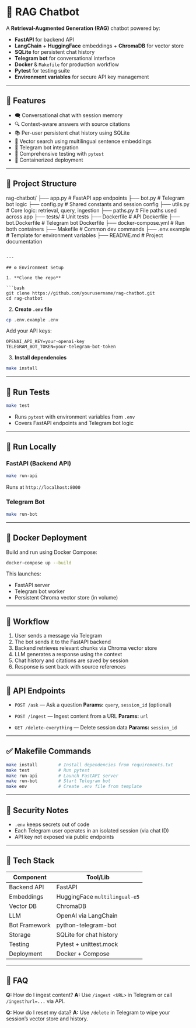 # 🧠 RAG Chatbot

A **Retrieval-Augmented Generation (RAG)** chatbot powered by:

- **FastAPI** for backend API
- **LangChain** + **HuggingFace** embeddings + **ChromaDB** for vector store
- **SQLite** for persistent chat history
- **Telegram bot** for conversational interface
- **Docker** & `Makefile` for production workflow
- **Pytest** for testing suite
- **Environment variables** for secure API key management

---

## 🚀 Features

- 🗨️ Conversational chat with session memory
- 🔍 Context-aware answers with source citations
- 📚 Per-user persistent chat history using SQLite
- 🧠 Vector search using multilingual sentence embeddings
- 🤖 Telegram bot integration
- 🧪 Comprehensive testing with `pytest`
- 🐳 Containerized deployment

---

## 📁 Project Structure


rag-chatbot/
├── app.py               # FastAPI app endpoints
├── bot.py               # Telegram bot logic
├── config.py            # Shared constants and session config
├── utils.py             # Core logic: retrieval, query, ingestion
├── paths.py             # File paths used across app
├── tests/               # Unit tests
├── Dockerfile           # API Dockerfile
├── bot.Dockerfile       # Telegram bot Dockerfile
├── docker-compose.yml   # Run both containers
├── Makefile             # Common dev commands
├── .env.example         # Template for environment variables
├── README.md            # Project documentation

````

---

## ⚙️ Environment Setup

1. **Clone the repo**

```bash
git clone https://github.com/yourusername/rag-chatbot.git
cd rag-chatbot
````

2. **Create `.env` file**

```bash
cp .env.example .env
```

Add your API keys:

```env
OPENAI_API_KEY=your-openai-key
TELEGRAM_BOT_TOKEN=your-telegram-bot-token
```

3. **Install dependencies**

```bash
make install
```

---

## 🧪 Run Tests

```bash
make test
```

* Runs `pytest` with environment variables from `.env`
* Covers FastAPI endpoints and Telegram bot logic

---

## 🚀 Run Locally

### FastAPI (Backend API)

```bash
make run-api
```

Runs at `http://localhost:8000`

### Telegram Bot

```bash
make run-bot
```

---

## 🐳 Docker Deployment

Build and run using Docker Compose:

```bash
docker-compose up --build
```

This launches:

* FastAPI server
* Telegram bot worker
* Persistent Chroma vector store (in volume)

---

## 🧠 Workflow

1. User sends a message via Telegram
2. The bot sends it to the FastAPI backend
3. Backend retrieves relevant chunks via Chroma vector store
4. LLM generates a response using the context
5. Chat history and citations are saved by session
6. Response is sent back with source references

---

## 📡 API Endpoints

* `POST /ask` — Ask a question
  **Params:** `query`, `session_id` (optional)

* `POST /ingest` — Ingest content from a URL
  **Params:** `url`

* `GET /delete-everything` — Delete session data
  **Params:** `session_id`

---

## ✅ Makefile Commands

```bash
make install        # Install dependencies from requirements.txt
make test           # Run pytest
make run-api        # Launch FastAPI server
make run-bot        # Start Telegram bot
make env            # Create .env file from template
```

---

## 🔐 Security Notes

* `.env` keeps secrets out of code
* Each Telegram user operates in an isolated session (via chat ID)
* API key not exposed via public endpoints

---

## 🧰 Tech Stack

| Component     | Tool/Lib                      |
| ------------- | ----------------------------- |
| Backend API   | FastAPI                       |
| Embeddings    | HuggingFace `multilingual-e5` |
| Vector DB     | ChromaDB                      |
| LLM           | OpenAI via LangChain          |
| Bot Framework | python-telegram-bot           |
| Storage       | SQLite for chat history       |
| Testing       | Pytest + unittest.mock        |
| Deployment    | Docker + Compose              |

---

## 🙋 FAQ

**Q:** How do I ingest content?
**A:** Use `/ingest <URL>` in Telegram or call `/ingest?url=...` via API.

**Q:** How do I reset my data?
**A:** Use `/delete` in Telegram to wipe your session’s vector store and history.

